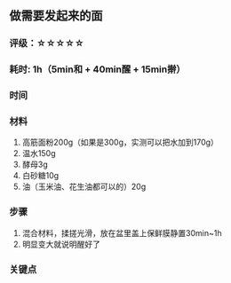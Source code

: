 ## 做需要发起来的面

### 评级：☆☆☆☆☆

### 耗时: 1h（5min和 + 40min醒 + 15min擀）

### 时间 

### 材料
1. 高筋面粉200g（如果是300g，实测可以把水加到170g）
2. 温水150g
3. 酵母3g
4. 白砂糖10g
5. 油（玉米油、花生油都可以的）20g

### 步骤
1. 混合材料，揉搓光滑，放在盆里盖上保鲜膜静置30min~1h
2. 明显变大就说明醒好了

### 关键点
